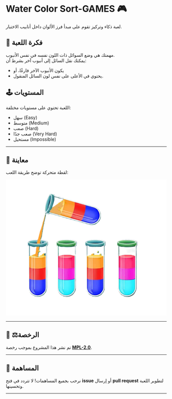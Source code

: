 # Water Color Sort-GAMES 🎮

لعبة ذكاء وتركيز تقوم على مبدأ فرز الألوان داخل أنابيب الاختبار.

## 🎯 فكرة اللعبة
مهمتك هي وضع السوائل ذات اللون نفسه في نفس الأنبوب.  
يمكنك نقل السائل إلى أنبوب آخر بشرط أن:
- يكون الأنبوب الآخر فارغًا، أو
- يحتوي في الأعلى على نفس لون السائل المنقول.

## 🕹️ المستويات
اللعبة تحتوي على مستويات مختلفة:
- سهل (Easy)
- متوسط (Medium)
- صعب (Hard)
- صعب جدًا (Very Hard)
- مستحيل (Impossible)

---
## 📸 معاينة

لقطة متحركة توضح طريقة اللعب:

![preview](Water-Color-Sort.png)

---

## 📝 ⚖️الرخصة

تم نشر هذا المشروع بموجب رخصة **[MPL-2.0](LICENSE)**.

---

## 🙌 المساهمة

نرحب بجميع المساهمات! لا تتردد في فتح **issue** أو إرسال **pull request** لتطوير اللعبة وتحسينها.

---

